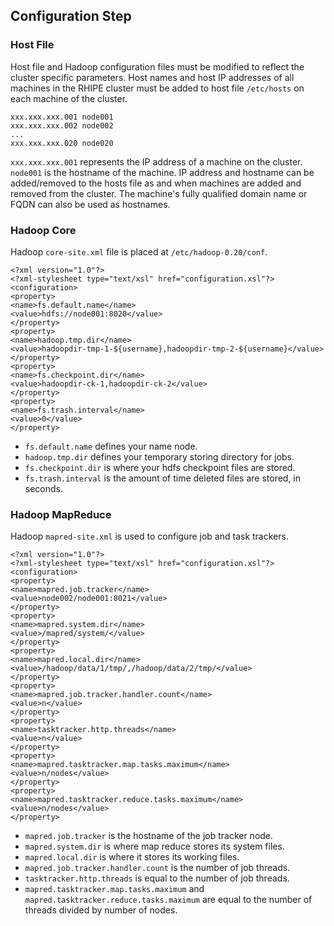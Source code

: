 ## Configuration Step ##


### Host File ###

Host file and Hadoop configuration files must be modified to reflect the cluster specific parameters.
Host names and host IP addresses of all machines in the RHIPE cluster must be added to host file 
`/etc/hosts` on each machine of the cluster.

```
xxx.xxx.xxx.001 node001
xxx.xxx.xxx.002 node002
...
xxx.xxx.xxx.020 node020
```

`xxx.xxx.xxx.001` represents the IP address of a machine on the cluster. `node001` is the hostname of the
machine. IP address and hostname can be added/removed to the hosts file as and when machines are 
added and removed from the cluster. The machine's fully qualified domain name or FQDN can also be used 
as hostnames.

### Hadoop Core ###

Hadoop `core-site.xml` file is placed at `/etc/hadoop-0.20/conf`.
```
<?xml version="1.0"?>
<?xml-stylesheet type="text/xsl" href="configuration.xsl"?>
<configuration>
<property>
<name>fs.default.name</name>
<value>hdfs://node001:8020</value>
</property>
<property>
<name>hadoop.tmp.dir</name>
<value>hadoopdir-tmp-1-${username},hadoopdir-tmp-2-${username}</value>
</property>
<property>
<name>fs.checkpoint.dir</name>
<value>hadoopdir-ck-1,hadoopdir-ck-2</value>
</property>
<property>
<name>fs.trash.interval</name>
<value>0</value>
</property>
```
- `fs.default.name` defines your name node.
- `hadoop.tmp.dir` defines your temporary storing directory for jobs.
- `fs.checkpoint.dir` is where your hdfs checkpoint files are stored.
- `fs.trash.interval` is the amount of time deleted files are stored, in seconds.


### Hadoop MapReduce ###

Hadoop `mapred-site.xml` is used to configure job and task trackers.

```
<?xml version="1.0"?>
<?xml-stylesheet type="text/xsl" href="configuration.xsl"?>
<configuration>
<property>
<name>mapred.job.tracker</name>
<value>node002/node001:8021</value>
</property>
<property>
<name>mapred.system.dir</name>
<value>/mapred/system/</value>
</property>
<property>
<name>mapred.local.dir</name>
<value>/hadoop/data/1/tmp/,/hadoop/data/2/tmp/</value>
</property>
<property>
<name>mapred.job.tracker.handler.count</name>
<value>n</value>
</property>
<property>
<name>tasktracker.http.threads</name>
<value>n</value>
</property>
<property>
<name>mapred.tasktracker.map.tasks.maximum</name>
<value>n/nodes</value>
</property>
<property>
<name>mapred.tasktracker.reduce.tasks.maximum</name>
<value>n/nodes</value>
</property>
```

- `mapred.job.tracker` is the hostname of the job tracker node.
- `mapred.system.dir` is where map reduce stores its system files.
- `mapred.local.dir` is where it stores its working files.
- `mapred.job.tracker.handler.count` is the number of job threads.
- `tasktracker.http.threads` is equal to the number of job threads.
- `mapred.tasktracker.map.tasks.maximum` and `mapred.tasktracker.reduce.tasks.maximum` are equal 
to the number of threads divided by number of nodes.
